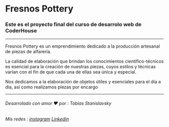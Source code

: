 # Fresnos Pottery   


### Este es el proyecto final del curso de desarrolo web de CoderHouse


------------
Fresnos Pottery es un emprendimiento dedicado a la producción artesanal de piezas de alfarería.

 La calidad de elaboración que brindan los conocimientos científico-técnicos es esencial para la creación de nuestras piezas, cuyos estilos y técnicas varían con el fin de que cada una de ellas sea única y especial.

 Nos dedicamos a la elaboración de objetos útiles y esenciales para el día a día, así como realizamos piezas por encargo
 
 

------------




###### Desarrolado con amor :heart: por :  Tobias Stanislavsky

###### Mis redes  :  [instagram](https://www.instagram.com/toby.stani/?hl=es "instagram")      [Linkedin](https://www.linkedin.com/in/tobias-stanislavsky-14641a22b/ "Linkedin")
